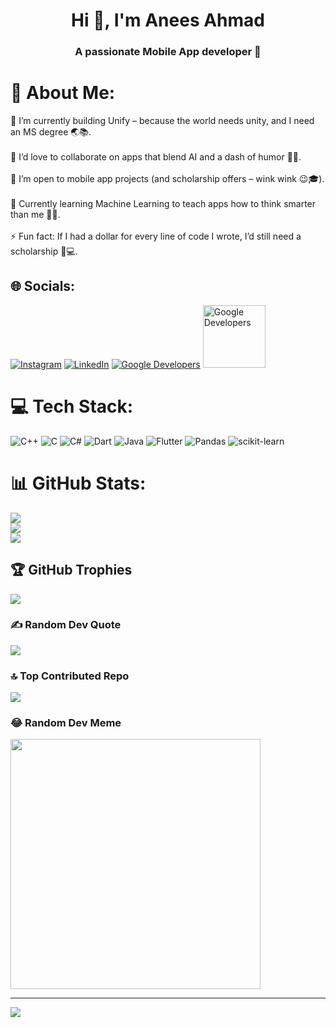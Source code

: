 <h1 align="center">Hi 👋, I'm Anees Ahmad</h1>  
<h3 align="center">A passionate Mobile App developer 🚀</h3>  

# 💫 About Me:  
🔭 I’m currently building Unify – because the world needs unity, and I need an MS degree 🌏📚.<br>  
👯 I’d love to collaborate on apps that blend AI and a dash of humor 🤖😂.<br>  
🤝 I’m open to mobile app projects (and scholarship offers – wink wink 😉🎓).<br>  
🌱 Currently learning Machine Learning to teach apps how to think smarter than me 🧠🤯.<br>  
⚡ Fun fact: If I had a dollar for every line of code I wrote, I’d still need a scholarship 💸💻.  



## 🌐 Socials:
[![Instagram](https://img.shields.io/badge/Instagram-%23E4405F.svg?logo=Instagram&logoColor=white)](https://instagram.com/dev.anees) 
[![LinkedIn](https://img.shields.io/badge/LinkedIn-%230077B5.svg?logo=linkedin&logoColor=white)](https://linkedin.com/in/anees_ahmad1) 
[![Google Developers](https://img.shields.io/badge/Google%20Developers-%23000000.svg?logo=google&logoColor=blue)](https://developers.google.com/profile/u/anees-ahmad)
<a href="https://developers.google.com/profile/u/anees-ahmad"><img src="https://www.gstatic.com/devrel-devsite/prod/vd59826aff4c44c40ae6b66bb6749cdc41cdaad671ce8aa5208d5acf15cc7ec42/developers/images/lockup-new.svg" width="100" alt="Google Developers"></a>


# 💻 Tech Stack:
![C++](https://img.shields.io/badge/c++-%2300599C.svg?style=flat-square&logo=c%2B%2B&logoColor=white) ![C](https://img.shields.io/badge/c-%2300599C.svg?style=flat-square&logo=c&logoColor=white) ![C#](https://img.shields.io/badge/c%23-%23239120.svg?style=flat-square&logo=csharp&logoColor=white) ![Dart](https://img.shields.io/badge/dart-%230175C2.svg?style=flat-square&logo=dart&logoColor=white) ![Java](https://img.shields.io/badge/java-%23ED8B00.svg?style=flat-square&logo=openjdk&logoColor=white) ![Flutter](https://img.shields.io/badge/Flutter-%2302569B.svg?style=flat-square&logo=Flutter&logoColor=white) ![Pandas](https://img.shields.io/badge/pandas-%23150458.svg?style=flat-square&logo=pandas&logoColor=white) ![scikit-learn](https://img.shields.io/badge/scikit--learn-%23F7931E.svg?style=flat-square&logo=scikit-learn&logoColor=white)
# 📊 GitHub Stats:
![](https://github-readme-stats.vercel.app/api?username=anees004&theme=radical&hide_border=false&include_all_commits=true&count_private=true)<br/>
![](https://github-readme-streak-stats.herokuapp.com/?user=anees004&theme=radical&hide_border=false)<br/>
![](https://github-readme-stats.vercel.app/api/top-langs/?username=anees004&theme=radical&hide_border=false&include_all_commits=true&count_private=true&layout=compact)

## 🏆 GitHub Trophies
![](https://github-profile-trophy.vercel.app/?username=anees004&theme=onedark&no-frame=false&no-bg=false&margin-w=4)

### ✍️ Random Dev Quote
![](https://quotes-github-readme.vercel.app/api?type=horizontal&theme=radical)

### 🔝 Top Contributed Repo
![](https://github-contributor-stats.vercel.app/api?username=anees004&limit=5&theme=onedark&combine_all_yearly_contributions=true)

### 😂 Random Dev Meme
<img src='https://memer-new.vercel.app/' style="height: 400px;"/>

---
[![](https://visitcount.itsvg.in/api?id=anees004&icon=2&color=0)](https://visitcount.itsvg.in)

<!-- Proudly created with GPRM ( https://gprm.itsvg.in ) -->
